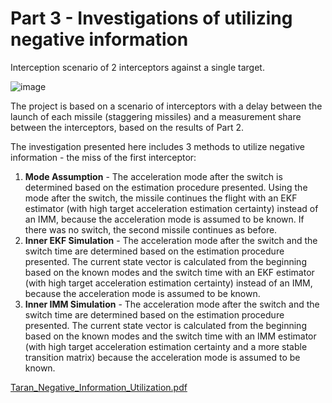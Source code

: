 # Part 3 - Investigations of utilizing negative information

Interception scenario of 2 interceptors against a single target.

![image](https://github.com/Vulcan678/Information-Sharing-Staggering-Missiles/assets/153300908/364a3f0a-e5d6-4112-96ad-d75f2b37aca4)

The project is based on a scenario of interceptors with a delay between the launch of each missile (staggering missiles) and a measurement share between the interceptors, based on the results of Part 2.

The investigation presented here includes 3 methods to utilize negative information - the miss of the first interceptor:
1. **Mode Assumption** - The acceleration mode after the switch is determined based on the estimation procedure presented. Using the mode after the switch, the missile continues the flight with an EKF estimator (with high target acceleration estimation certainty) instead of an IMM, because the acceleration mode is assumed to be known. If there was no switch, the second missile continues as before.
2. **Inner EKF Simulation** - The acceleration mode after the switch and the switch time are determined based on the estimation procedure presented. The current state vector is calculated from the beginning based on the known modes and the switch time with an EKF estimator (with high target acceleration estimation certainty) instead of an IMM, because the acceleration mode is assumed to be known.
3. **Inner IMM Simulation** - The acceleration mode after the switch and the switch time are determined based on the estimation procedure presented. The current state vector is calculated from the beginning based on the known modes and the switch time with an IMM estimator (with high target acceleration estimation certainty and a more stable transition matrix) because the acceleration mode is assumed to be known.

[Taran_Negative_Information_Utilization.pdf](https://github.com/Vulcan678/Information-Sharing-Staggering-Missiles/files/15028725/Taran_Negative_Information_Utilization1.pdf)
